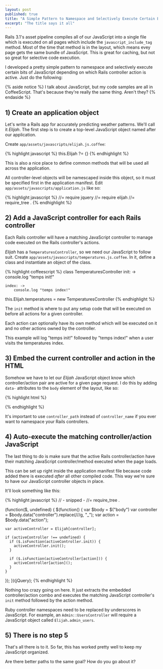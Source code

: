 ```yaml
---
layout: post
published: true
title: "A Simple Pattern to Namespace and Selectively Execute Certain Bits of JavaScript Depending on Which Rails Controller and Action are Active"
excerpt: "The title says it all"
---
```


Rails 3.1's asset pipeline compiles all of our JavaScript into a single file which is executed on all pages which include the `javascript_include_tag` method. Most of the time that method is in the layout, which means evey page gets the same bundle of JavaScript. This is great for caching, but not so great for selective code execution.

I developed a pretty simple pattern to namespace and selectively execute certain bits of JavaScript depending on which Rails controller action is active. Just do the following:

{% aside notice %}
I talk about JavaScript, but my code samples are all in CoffeeScript. That's because they're really the same thing. Aren't they?
{% endaside %}

## 1) Create an application object

Let's write a Rails app for accurately predicting weather patterns. We'll call it *Elijah*. The first step is to create a top-level JavaScript object named after our application.

Create `app/assets/javascripts/elijah.js.coffee`:

{% highlight javascript %}
this.Elijah ?= {}
{% endhighlight %}

This is also a nice place to define common methods that will be used all across the application.

All controller-level objects will be namescaped inside this object, so it must be specified first in the application manifest. Edit `app/assets/javascripts/application.js` like so:

{% highlight javascript %}
//= require jquery
//= require elijah
//= require_tree .
{% endhighlight %}

## 2) Add a JavaScript controller for each Rails controller

Each Rails controller will have a matching JavaScript controller to manage code executed on the Rails controller's actions.

*Elijah* has a `TemperaturesController`, so we need our JavaScript to follow suit. Create `app/assets/javascripts/temperatures.js.coffee`. In it, define a class and instantiate an object of the class.

{% highlight coffeescript %}
class TemperaturesController
    init: ->
        console.log "temps init!"

    index: ->
        console.log "temps index!"

this.Elijah.temperatures = new TemperaturesController
{% endhighlight %}

The `init` method is where to put any setup code that will be executed on before all actions for a given controller.

Each action can optionally have its own method which will be executed on it and no other actions owned by the controller.

This example will log "temps init!" followed by "temps index!" when a user visits the temperatures index.

## 3) Embed the current controller and action in the HTML

Somehow we have to let our *Elijah* JavaScript object know which controller/action pair are active for a given page request. I do this by adding `data-` attributes to the `body` element of the layout, like so:

{% highlight html %}
<body data-controller="<%= controller.controller_path %>" data-action="<%= controller.action_name %>">
{% endhighlight %}

It's important to use `controller_path` instead of `controller_name` if you ever want to namespace your Rails controllers.

## 4) Auto-execute the matching controller/action JavaScript

The last thing to do is make sure that the active Rails controller/action have their matching JavaScript controller/method executed when the page loads.

This can be set up right inside the application manifest file because code added there is executed *after* all other compiled code. This way we're sure to have our JavaScript controller objects in place.

It'll look something like this:

{% highlight javascript %}
// - snipped -
//= require_tree .

(function($, undefined) {
  $(function() {
    var $body = $("body")
    var controller = $body.data("controller").replace(/\//g, "_");
    var action = $body.data("action");

    var activeController = Elijah[controller];

    if (activeController !== undefined) {
      if ($.isFunction(activeController.init)) {
        activeController.init();
      }

      if ($.isFunction(activeController[action])) {
        activeController[action]();
      }
    }
  });
})(jQuery);
{% endhighlight %}

Nothing too crazy going on here. It just extracts the embedded controller/action combo and executes the matching JavaScript controller's `init` method followed by the action method.

Ruby controller namespaces need to be replaced by underscores in JavaScript. For example, an `Admin::UsersController` will require a JavaScript object called `Elijah.admin_users`.

## 5) There is no step 5

That's all there is to it. So far, this has worked pretty well to keep my JavaScript organized.

Are there better paths to the same goal? How do you go about it?
